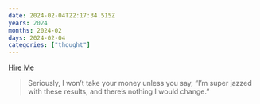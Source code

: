 ```yaml
---
date: 2024-02-04T22:17:34.515Z
years: 2024
months: 2024-02
days: 2024-02-04
categories: ["thought"]
---
```

[Hire Me](https://taylor.town/hire-me)

> Seriously, I won’t take your money unless you say, “I’m super jazzed with these results, and there’s nothing I would change.”
